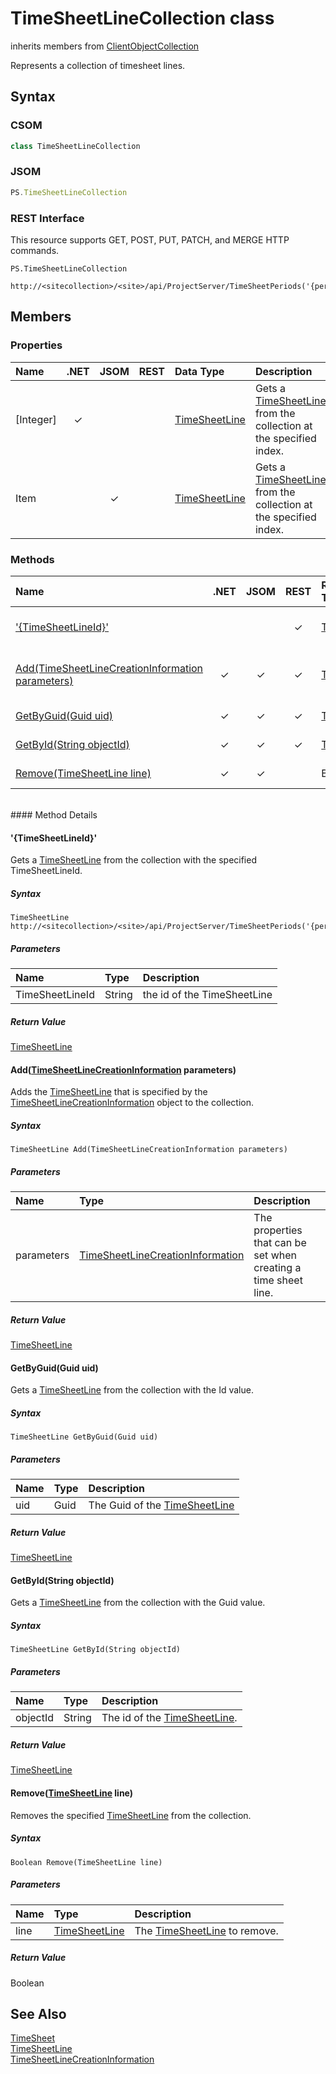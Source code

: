 [comment]: # (Name:TimeSheetLineCollection)
[comment]: # (Name:Microsoft.ProjectServer.TimeSheetLineCollection)
[comment]: # (Type:class)
[comment]: # (Status:Verified)

# <a name="name"></a>TimeSheetLineCollection class

inherits members from [ClientObjectCollection<TimeSheetLine>](https://msdn.microsoft.com/EN-US/library/ee539303)<br/>

<a name="description"></a>Represents a collection of timesheet lines.

## <a name="syntax"></a>Syntax

### CSOM

```C#
class TimeSheetLineCollection 
```
### JSOM

```JavaScript
PS.TimeSheetLineCollection
```
### REST Interface

This resource supports GET, POST, PUT, PATCH, and MERGE HTTP commands.

```
PS.TimeSheetLineCollection

http://<sitecollection>/<site>/api/ProjectServer/TimeSheetPeriods('{periodid}')/TimeSheet/Lines
```

## <a name="members"></a>Members

### <a name="properties"></a>Properties

|**Name**|**.NET**|**JSOM**|**REST**|**Data Type**|**Description**|
|:-----|:-----:|:-----:|:-----:|:-----|:-----|
|<a name="[Integer]"></a>[Integer]|&#x2713;|||[TimeSheetLine](TimeSheetLine.md)|Gets a [TimeSheetLine](TimeSheetLine.md) from the collection at the specified index.|
|<a name="Item"></a>Item||&#x2713;||[TimeSheetLine](TimeSheetLine.md)|Gets a [TimeSheetLine](TimeSheetLine.md) from the collection at the specified index.|

### <a name="methods"></a>Methods

|**Name**|**.NET**|**JSOM**|**REST**|**Return Data Type**|**Description**|
|:-----|:-----:|:-----:|:-----:|:-----|:-----|
|[&#39;{TimeSheetLineId}&#39;](#&#39;{TimeSheetLineId}&#39;)|||&#x2713;|[TimeSheetLine](TimeSheetLine.md)|Gets a [TimeSheetLine](TimeSheetLine.md) from the collection with the specified TimeSheetLineId.|
|[Add(TimeSheetLineCreationInformation parameters)](#Add_[TimeSheetLineCreationInformation]_TimeSheetLineCreationInformation.md__parameters_)|&#x2713;|&#x2713;|&#x2713;|[TimeSheetLine](TimeSheetLine.md)|Adds the [TimeSheetLine](TimeSheetLine.md) that is specified by the [TimeSheetLineCreationInformation](TimeSheetLineCreationInformation.md) object to the collection.|
|[GetByGuid(Guid uid)](#GetByGuid_Guid_uid_)|&#x2713;|&#x2713;|&#x2713;|[TimeSheetLine](TimeSheetLine.md)|Gets a [TimeSheetLine](TimeSheetLine.md) from the collection with the Id value.|
|[GetById(String objectId)](#GetById_String_objectId_)|&#x2713;|&#x2713;|&#x2713;|[TimeSheetLine](TimeSheetLine.md)|Gets a [TimeSheetLine](TimeSheetLine.md) from the collection with the Guid value.|
|[Remove(TimeSheetLine line)](#Remove_[TimeSheetLine]_TimeSheetLine.md__line_)|&#x2713;|&#x2713;||Boolean|Removes the specified [TimeSheetLine](TimeSheetLine.md) from the collection.|

<br/>
#### Method Details

#### <a name="&#39;{TimeSheetLineId}&#39;"></a>&#39;{TimeSheetLineId}&#39;
 
Gets a [TimeSheetLine](TimeSheetLine.md) from the collection with the specified TimeSheetLineId.

##### Syntax

```
TimeSheetLine http://<sitecollection>/<site>/api/ProjectServer/TimeSheetPeriods('{periodid}')/TimeSheet/Lines('{TimeSheetLineId}')
```

##### Parameters
|**Name** |**Type**|**Description**|
|:------ |:----|:------ |
|TimeSheetLineId|String|the id of the TimeSheetLine|

##### Return Value

[TimeSheetLine](TimeSheetLine.md)

#### <a name="Add_[TimeSheetLineCreationInformation]_TimeSheetLineCreationInformation.md__parameters_"></a>Add([TimeSheetLineCreationInformation](TimeSheetLineCreationInformation.md) parameters)
 
Adds the [TimeSheetLine](TimeSheetLine.md) that is specified by the [TimeSheetLineCreationInformation](TimeSheetLineCreationInformation.md) object to the collection.

##### Syntax

```
TimeSheetLine Add(TimeSheetLineCreationInformation parameters)
```

##### Parameters
|**Name** |**Type**|**Description**|
|:------ |:----|:------ |
|parameters|[TimeSheetLineCreationInformation](TimeSheetLineCreationInformation.md)|The properties that can be set when creating a time sheet line.|

##### Return Value

[TimeSheetLine](TimeSheetLine.md)

#### <a name="GetByGuid_Guid_uid_"></a>GetByGuid(Guid uid)
 
Gets a [TimeSheetLine](TimeSheetLine.md) from the collection with the Id value.

##### Syntax

```
TimeSheetLine GetByGuid(Guid uid)
```

##### Parameters
|**Name** |**Type**|**Description**|
|:------ |:----|:------ |
|uid|Guid|The Guid of the [TimeSheetLine](TimeSheetLine.md)|

##### Return Value

[TimeSheetLine](TimeSheetLine.md)

#### <a name="GetById_String_objectId_"></a>GetById(String objectId)
 
Gets a [TimeSheetLine](TimeSheetLine.md) from the collection with the Guid value.

##### Syntax

```
TimeSheetLine GetById(String objectId)
```

##### Parameters
|**Name** |**Type**|**Description**|
|:------ |:----|:------ |
|objectId|String|The id of the [TimeSheetLine](TimeSheetLine.md).|

##### Return Value

[TimeSheetLine](TimeSheetLine.md)

#### <a name="Remove_[TimeSheetLine]_TimeSheetLine.md__line_"></a>Remove([TimeSheetLine](TimeSheetLine.md) line)
 
Removes the specified [TimeSheetLine](TimeSheetLine.md) from the collection.

##### Syntax

```
Boolean Remove(TimeSheetLine line)
```

##### Parameters
|**Name** |**Type**|**Description**|
|:------ |:----|:------ |
|line|[TimeSheetLine](TimeSheetLine.md)|The [TimeSheetLine](TimeSheetLine.md) to remove.|

##### Return Value

Boolean

## <a name="seeAlso"></a>See Also

[TimeSheet](TimeSheet.md)<br/>
[TimeSheetLine](TimeSheetLine.md)<br/>
[TimeSheetLineCreationInformation](TimeSheetLineCreationInformation.md)<br/>
